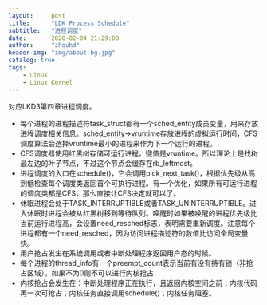 ```yaml
---
layout:     post
title:      "LDK Process Schedule"
subtitle:   "进程调度"
date:       2020-02-04 21:29:00
author:     "zhouhd"
header-img: "img/about-bg.jpg"
catalog: true
tags:
    - Linux
    - Linux Kernel
---
```


对应LKD3第四章进程调度。

- 每个进程的进程描述符task_struct都有一个sched_entity成员变量，用来存放进程调度相关信息。sched_entity->vruntime存放进程的虚拟运行时间，CFS调度算法会选择vruntime最小的进程来作为下一个运行的进程。
- CFS调度器使用红黑树存储可运行进程，键值是vruntime。所以理论上是找树最左边的叶子节点，不过这个节点会缓存在rb_leftmost。
- 进程调度的入口在schedule()，它会调用pick_next_task()，根据优先级从高到低检查每个调度类返回首个可执行进程。有一个优化，如果所有可运行进程的调度类都是CFS，那么直接让CFS决定就可以了。
- 休眠进程会处于TASK_INTERRUPTIBLE或者TASK_UNINTERRUPTIBLE。进入休眠时进程会被从红黑树移到等待队列。唤醒时如果被唤醒的进程优先级比当前运行进程高，会设置need_resched标志，表明需要重新调度。注意每个进程都有一个need_resched，因为访问进程描述符的数值比访问全局变量快。
- 用户抢占发生在系统调用或者中断处理程序返回用户态的时候。
- 每个进程的thread_info有一个preempt_count表示当前有没有持有锁（非抢占区域），如果不为0则不可以进行内核抢占
- 内核抢占会发生在：中断处理程序正在执行，且返回内核空间之前；内核代码再一次可抢占；内核任务直接调用schedule()；内核任务阻塞。